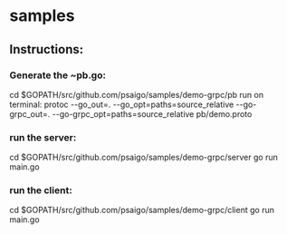 # samples

## Instructions:

### Generate the ~pb.go:
cd $GOPATH/src/github.com/psaigo/samples/demo-grpc/pb
run on terminal: protoc --go_out=. --go_opt=paths=source_relative --go-grpc_out=. --go-grpc_opt=paths=source_relative pb/demo.proto

### run the server:
cd $GOPATH/src/github.com/psaigo/samples/demo-grpc/server
go run main.go

### run the client:
cd $GOPATH/src/github.com/psaigo/samples/demo-grpc/client
go run main.go
